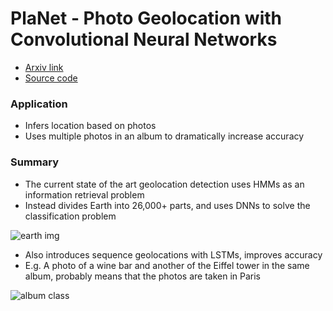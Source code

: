 # PlaNet - Photo Geolocation with Convolutional Neural Networks

* [Arxiv link](http://arxiv.org/pdf/1602.05314v1.pdf)
* [Source code](https://github.com/wulfebw/LittlePlaNet-Models)

### Application
* Infers location based on photos
* Uses multiple photos in an album to dramatically increase accuracy

### Summary
* The current state of the art geolocation detection uses HMMs as an information retrieval problem
* Instead divides Earth into 26,000+ parts, and uses DNNs to solve the classification problem

![earth img](http://s32.postimg.org/kxd8e0oet/Screen_Shot_2016_05_15_at_8_55_10_PM.png)

* Also introduces sequence geolocations with LSTMs, improves accuracy
* E.g. A photo of a wine bar and another of the Eiffel tower in the same album, probably means that the photos are taken in Paris

![album class](http://s32.postimg.org/l2dtjlxn9/Screen_Shot_2016_05_15_at_8_59_12_PM.png)
